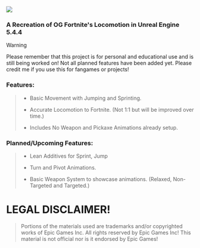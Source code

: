 # ![](https://github.com/Raytrac0/FortSource/blob/main/logo.png)
### A Recreation of OG Fortnite's Locomotion in Unreal Engine 5.4.4

> [!WARNING]
Please remember that this project is for personal and educational use and is still being worked on! Not all planned features have been added yet. Please credit me if you use this for fangames or projects!

### Features:
> - Basic Movement with Jumping and Sprinting.
>
> - Accurate Locomotion to Fortnite. (Not 1:1 but will be improved over time.)
>
> - Includes No Weapon and Pickaxe Animations already setup.

### Planned/Upcoming Features:
> - Lean Additives for Sprint, Jump
> 
> - Turn and Pivot Animations.
> 
> - Basic Weapon System to showcase animations. (Relaxed, Non-Targeted and Targeted.)

# LEGAL DISCLAIMER!
> Portions of the materials used are trademarks and/or copyrighted works of Epic Games Inc. All rights reserved by Epic Games Inc! This material is not official nor is it endorsed by Epic Games!
